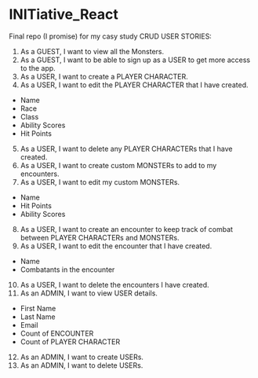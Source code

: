 # INITiative_React
 Final repo (I promise) for my casy study
CRUD USER STORIES:
1.	As a GUEST, I want to view all the Monsters.
2.	As a GUEST, I want to be able to sign up as a USER to get more access to the app.
3.	As a USER, I want to create a PLAYER CHARACTER.
4.	As a USER, I want to edit the PLAYER CHARACTER that I have created.
   -	Name
   -	Race
   -	Class
   -	Ability Scores
   -	Hit Points
5.	As a USER, I want to delete any PLAYER CHARACTERs that I have created.
6.	As a USER, I want to create custom MONSTERs to add to my encounters.
7.	As a USER, I want to edit my custom MONSTERs.
   -	Name
   -	Hit Points
   -	Ability Scores
8.	As a USER, I want to create an encounter to keep track of combat between PLAYER CHARACTERs and MONSTERs.
9.	As a USER, I want to edit the encounter that I have created.
   -	Name
   -	Combatants in the encounter
10.	As a USER, I want to delete the encounters I have created.
11.	As an ADMIN, I want to view USER details.
   -	First Name
   -	Last Name
   -	Email
   -	Count of ENCOUNTER
   -	Count of PLAYER CHARACTER
12.	As an ADMIN, I want to create USERs.
13.	As an ADMIN, I want to delete USERs.
